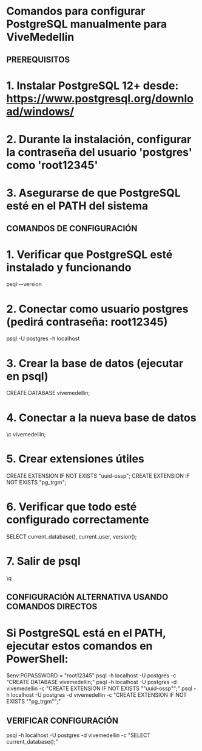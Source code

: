 # Comandos para configurar PostgreSQL manualmente para ViveMedellin

## PREREQUISITOS
# 1. Instalar PostgreSQL 12+ desde: https://www.postgresql.org/download/windows/
# 2. Durante la instalación, configurar la contraseña del usuario 'postgres' como 'root12345'
# 3. Asegurarse de que PostgreSQL esté en el PATH del sistema

## COMANDOS DE CONFIGURACIÓN

# 1. Verificar que PostgreSQL esté instalado y funcionando
psql --version

# 2. Conectar como usuario postgres (pedirá contraseña: root12345)
psql -U postgres -h localhost

# 3. Crear la base de datos (ejecutar en psql)
CREATE DATABASE vivemedellin;

# 4. Conectar a la nueva base de datos
\c vivemedellin;

# 5. Crear extensiones útiles
CREATE EXTENSION IF NOT EXISTS "uuid-ossp";
CREATE EXTENSION IF NOT EXISTS "pg_trgm";

# 6. Verificar que todo esté configurado correctamente
SELECT current_database(), current_user, version();

# 7. Salir de psql
\q

## CONFIGURACIÓN ALTERNATIVA USANDO COMANDOS DIRECTOS

# Si PostgreSQL está en el PATH, ejecutar estos comandos en PowerShell:
$env:PGPASSWORD = "root12345"
psql -h localhost -U postgres -c "CREATE DATABASE vivemedellin;"
psql -h localhost -U postgres -d vivemedellin -c "CREATE EXTENSION IF NOT EXISTS ""uuid-ossp"";"
psql -h localhost -U postgres -d vivemedellin -c "CREATE EXTENSION IF NOT EXISTS ""pg_trgm"";"

## VERIFICAR CONFIGURACIÓN
psql -h localhost -U postgres -d vivemedellin -c "SELECT current_database();"